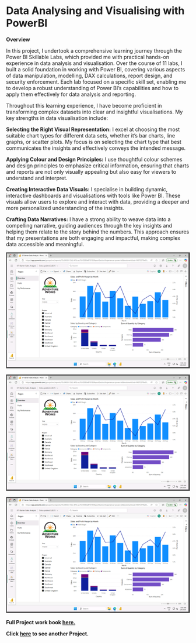 # Data Analysing and Visualising with PowerBI

**Overview**

In this project, I undertook a comprehensive learning journey through the Power BI Skillable Labs, which provided me with practical hands-on experience in data analysis and visualisation. Over the course of 11 labs, I built a solid foundation in working with Power BI, covering various aspects of data manipulation, modelling, DAX calculations, report design, and security enforcement. Each lab focused on a specific skill set, enabling me to develop a robust understanding of Power BI’s capabilities and how to apply them effectively for data analysis and reporting.

Throughout this learning experience, I have become proficient in transforming complex datasets into clear and insightful visualisations. My key strengths in data visualisation include:

**Selecting the Right Visual Representation:** I excel at choosing the most suitable chart types for different data sets, whether it’s bar charts, line graphs, or scatter plots. My focus is on selecting the chart type that best communicates the insights and effectively conveys the intended message.

**Applying Colour and Design Principles:** I use thoughtful colour schemes and design principles to emphasize critical information, ensuring that charts and reports are not only visually appealing but also easy for viewers to understand and interpret.

**Creating Interactive Data Visuals:** I specialise in building dynamic, interactive dashboards and visualisations with tools like Power BI. These visuals allow users to explore and interact with data, providing a deeper and more personalized understanding of the insights.

**Crafting Data Narratives:** I have a strong ability to weave data into a compelling narrative, guiding audiences through the key insights and helping them relate to the story behind the numbers. This approach ensures that my presentations are both engaging and impactful, making complex data accessible and meaningful.


![alt text](Powerbi_Image/Powerbi1.png)

![alt text](Powerbi_Image/Powerbi1.png)

![alt text](Powerbi_Image/Powerbi1.png)


**Full Project work book [here.](https://drive.google.com/file/d/1-4u_ub6kUB8LYe_9Oz4BV6WLi7HihK_p/view?usp=drive_link)**

**Click [here](https://github.com/Alamin-analyser/Data-visualisation-in-Tableau-Music-Industry) to see another Project.**
